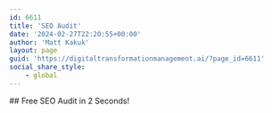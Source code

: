 ```yaml
---
id: 6611
title: 'SEO Audit'
date: '2024-02-27T22:20:55+00:00'
author: 'Matt Kakuk'
layout: page
guid: 'https://digitaltransformationmanagement.ai/?page_id=6611'
social_share_style:
    - global
---
```


<style>/*! elementor - v3.19.0 - 26-02-2024 */
.elementor-column .elementor-spacer-inner{height:var(--spacer-size)}.e-con{--container-widget-width:100%}.e-con-inner>.elementor-widget-spacer,.e-con>.elementor-widget-spacer{width:var(--container-widget-width,var(--spacer-size));--align-self:var(--container-widget-align-self,initial);--flex-shrink:0}.e-con-inner>.elementor-widget-spacer>.elementor-widget-container,.e-con>.elementor-widget-spacer>.elementor-widget-container{height:100%;width:100%}.e-con-inner>.elementor-widget-spacer>.elementor-widget-container>.elementor-spacer,.e-con>.elementor-widget-spacer>.elementor-widget-container>.elementor-spacer{height:100%}.e-con-inner>.elementor-widget-spacer>.elementor-widget-container>.elementor-spacer>.elementor-spacer-inner,.e-con>.elementor-widget-spacer>.elementor-widget-container>.elementor-spacer>.elementor-spacer-inner{height:var(--container-widget-height,var(--spacer-size))}.e-con-inner>.elementor-widget-spacer.elementor-widget-empty,.e-con>.elementor-widget-spacer.elementor-widget-empty{position:relative;min-height:22px;min-width:22px}.e-con-inner>.elementor-widget-spacer.elementor-widget-empty .elementor-widget-empty-icon,.e-con>.elementor-widget-spacer.elementor-widget-empty .elementor-widget-empty-icon{position:absolute;top:0;bottom:0;left:0;right:0;margin:auto;padding:0;width:22px;height:22px}</style></head><body>## Free SEO Audit in 2 Seconds!